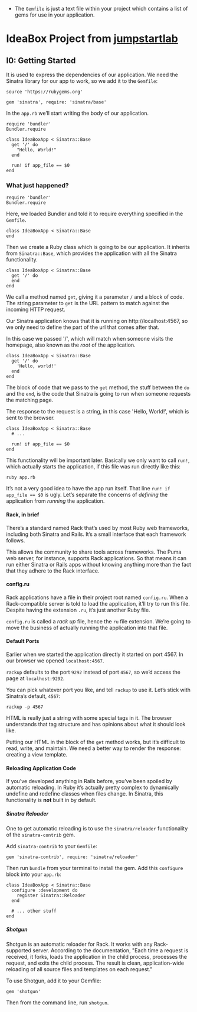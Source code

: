 - The `Gemfile` is just a text file within your project which contains a list of gems for use in your application.

# IdeaBox Project from [jumpstartlab](http://tutorials.jumpstartlab.com/projects/idea_box.html#ideabox)

## I0: Getting Started

It is used to express the dependencies of our application. We need the Sinatra library for our app to work, so we add it to the `Gemfile`:

```
source 'https://rubygems.org'

gem 'sinatra', require: 'sinatra/base'
```

In the `app.rb` we’ll start writing the body of our application.

```
require 'bundler'
Bundler.require

class IdeaBoxApp < Sinatra::Base
  get '/' do
    "Hello, World!"
  end

  run! if app_file == $0
end
```

### What just happened?

```
require 'bundler'
Bundler.require
```
Here, we loaded Bundler and told it to require everything specified in the `Gemfile`.

```
class IdeaBoxApp < Sinatra::Base
end
```
Then we create a Ruby class which is going to be our application. It inherits from `Sinatra::Base`, which provides the application with all the Sinatra functionality.

```
class IdeaBoxApp < Sinatra::Base
  get '/' do
  end
end
```

We call a method named `get`, giving it a parameter `/` and a block of code. The string parameter to `get` is the URL pattern to match against the incoming HTTP request.

Our Sinatra application knows that it is running on http://localhost:4567, so we only need to define the part of the url that comes after that.

In this case we passed '/', which will match when someone visits the homepage, also known as the *root* of the application.

```
class IdeaBoxApp < Sinatra::Base
  get '/' do
    'Hello, world!'
  end
end
```

The block of code that we pass to the `get` method, the stuff between the `do` and the `end`, is the code that Sinatra is going to run when someone requests the matching page.

The response to the request is a string, in this case 'Hello, World!', which is sent to the browser.

```
class IdeaBoxApp < Sinatra::Base
  # ...

  run! if app_file == $0
end
```
This functionality will be important later. Basically we only want to call `run!`, which actually starts the application, if this file was run directly like this:

```
ruby app.rb
```
It’s not a very good idea to have the app run itself. That line `run! if app_file == $0` is ugly. Let’s separate the concerns of *defining* the application from *running* the application.

#### Rack, in brief

There’s a standard named Rack that’s used by most Ruby web frameworks, including both Sinatra and Rails. It’s a small interface that each framework follows.

This allows the community to share tools across frameworks. The Puma web server, for instance, supports Rack applications. So that means it can run either Sinatra or Rails apps without knowing anything more than the fact that they adhere to the Rack interface.

#### config.ru

Rack applications have a file in their project root named `config.ru`. When a Rack-compatible server is told to load the application, it’ll try to run this file. Despite having the extension `.ru`, it’s just another Ruby file.

`config.ru` is called a *rack up* file, hence the `ru` file extension. We’re going to move the business of actually running the application into that file.

#### Default Ports

Earlier when we started the application directly it started on port 4567. In our browser we opened `localhost:4567`.

`rackup` defaults to the port `9292` instead of port `4567`, so we’d access the page at `localhost:9292`.

You can pick whatever port you like, and tell `rackup` to use it. Let’s stick with Sinatra’s default, `4567`:

```
rackup -p 4567
```

HTML is really just a string with some special tags in it. The browser understands that tag structure and has opinions about what it should look like.

Putting our HTML in the block of the `get` method works, but it’s difficult to read, write, and maintain. We need a better way to render the response: creating a view template.

#### Reloading Application Code

If you’ve developed anything in Rails before, you’ve been spoiled by automatic reloading. In Ruby it’s actually pretty complex to dynamically undefine and redefine classes when files change. In Sinatra, this functionality is **not** built in by default.

##### Sinatra Reloader

One to get automatic reloading is to use the `sinatra/reloader` functionality of the `sinatra-contrib` gem.

Add `sinatra-contrib` to your `Gemfile`:

```
gem 'sinatra-contrib', require: 'sinatra/reloader'
```
Then run `bundle` from your terminal to install the gem.
Add this `configure` block into your `app.rb`:

```
class IdeaBoxApp < Sinatra::Base
  configure :development do
    register Sinatra::Reloader
  end

  # ... other stuff
end
```

##### Shotgun

Shotgun is an automatic reloader for Rack. It works with any Rack-supported server. According to the documentation, "Each time a request is received, it forks, loads the application in the child process, processes the request, and exits the child process. The result is clean, application-wide reloading of all source files and templates on each request."

To use Shotgun, add it to your Gemfile:

```
gem 'shotgun'
```

Then from the command line, run `shotgun`.









